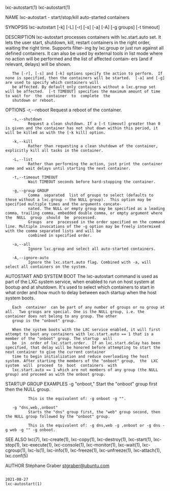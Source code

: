 lxc-autostart(1)                                                                                                                                                          lxc-autostart(1)

NAME
       lxc-autostart - start/stop/kill auto-started containers

SYNOPSIS
       lxc-autostart [-k] [-L] [-r] [-s] [-a] [-A] [-g groups] [-t timeout]

DESCRIPTION
       lxc-autostart processes containers with lxc.start.auto set. It lets the user start, shutdown, kill, restart containers in the right order, waiting the right time. Supports filter‐
       ing by lxc.group or just run against all defined containers. It can also be used by external tools in list mode where no action will be performed and the list of affected contain‐
       ers (and if relevant, delays) will be shown.

       The [-r], [-s] and [-k] options specify the action to perform.  If none is specified, then the containers will be started.  [-a] and [-g] are used to specify which containers will
       be affected. By default only containers without a lxc.group set will be affected.  [-t TIMEOUT] specifies the maximum amount of time to wait for  the  container  to  complete  the
       shutdown or reboot.

OPTIONS
       -r,--reboot
              Request a reboot of the container.

       -s,--shutdown
              Request a clean shutdown. If a [-t timeout] greater than 0 is given and the container has not shut down within this period, it will be killed as with the [-k kill] option.

       -k,--kill
              Rather than requesting a clean shutdown of the container, explicitly kill all tasks in the container.

       -L,--list
              Rather than performing the action, just print the container name and wait delays until starting the next container.

       -t,--timeout TIMEOUT
              Wait TIMEOUT seconds before hard-stopping the container.

       -g,--group GROUP
              Comma  separated  list of groups to select (defaults to those without a lxc.group - the NULL group).  This option may be specified multiple times and the arguments concate‐
              nated. The NULL or empty group may be specified as a leading comma, trailing comma, embedded double comma, or empty argument where  the  NULL  group  should  be  processed.
              Groups  are  processed in the order specified on the command line. Multiple invocations of the -g option may be freely intermixed with the comma separated lists and will be
              combined in specified order.

       -a,--all
              Ignore lxc.group and select all auto-started containers.

       -A,--ignore-auto
              Ignore the lxc.start.auto flag. Combined with -a, will select all containers on the system.

AUTOSTART AND SYSTEM BOOT
       The lxc-autostart command is used as part of the LXC system service, when enabled to run on host system at bootup and at shutdown. It's used to select which containers to start in
       what order and how much to delay between each startup when the host system boots.

       Each  container  can be part of any number of groups or no group at all.  Two groups are special. One is the NULL group, i.e. the container does not belong to any group. The other
       group is the "onboot" group.

       When the system boots with the LXC service enabled, it will first attempt to boot any containers with lxc.start.auto == 1 that is a member of the "onboot" group. The startup  will
       be  in  order of lxc.start.order.  If an lxc.start.delay has been specified, that delay will be honored before attempting to start the next container to give the current container
       time to begin initialization and reduce overloading the host system. After starting the members of the "onboot" group,  the  LXC  system  will  proceed  to  boot  containers  with
       lxc.start.auto == 1 which are not members of any group (the NULL group) and proceed as with the onboot group.

STARTUP GROUP EXAMPLES
       -g "onboot,"
              Start the "onboot" group first then the NULL group.

              This is the equivalent of: -g onboot -g "".

       -g "dns,web,,onboot"
              Starts the "dns" group first, the "web" group second, then the NULL group followed by the "onboot" group.

              This is the equivalent of: -g dns,web -g ,onboot or -g dns -g web -g "" -g onboot.

SEE ALSO
       lxc(7),  lxc-create(1), lxc-copy(1), lxc-destroy(1), lxc-start(1), lxc-stop(1), lxc-execute(1), lxc-console(1), lxc-monitor(1), lxc-wait(1), lxc-cgroup(1), lxc-ls(1), lxc-info(1),
       lxc-freeze(1), lxc-unfreeze(1), lxc-attach(1), lxc.conf(5)

AUTHOR
       Stéphane Graber <stgraber@ubuntu.com>

                                                                                        2021-08-27                                                                        lxc-autostart(1)
